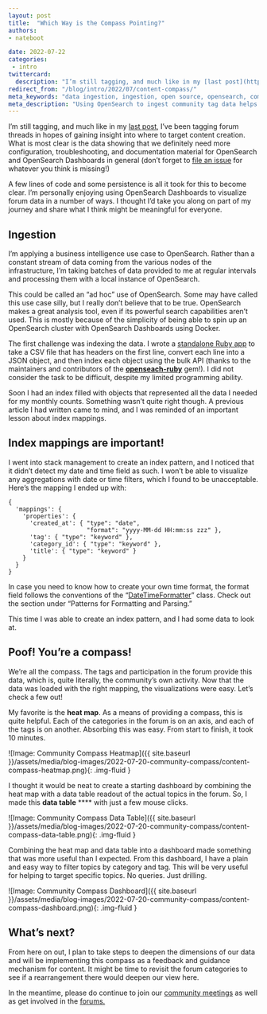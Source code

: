 ```yaml
---
layout: post
title:  "Which Way is the Compass Pointing?"
authors:
- nateboot

date: 2022-07-22
categories:
 - intro
twittercard:
  description: "I’m still tagging, and much like in my [last post](https://opensearch.org/blog/intro/2022/05/tag-youre-it/), I’ve been tagging forum threads in hopes of gaining insight into where to target content creation. What is most clear is the data showing that we definitely need more configuration, troubleshooting, and documentation material for OpenSearch and OpenSearch Dashboards in general (don’t forget to [file an issue](https://github.com/opensearch-project/documentation-website/issues/new/choose) for whatever you think is missing!)"
redirect_from: "/blog/intro/2022/07/content-compass/"
meta_keywords: "data ingestion, ingestion, open source, opensearch, community, observability"
meta_description: "Using OpenSearch to ingest community tag data helps us target learning material towards where knowledge gaps actually exist."
---
```


I’m still tagging, and much like in my [last post](https://opensearch.org/blog/intro/2022/05/tag-youre-it/), I’ve been tagging forum threads in hopes of gaining insight into where to target content creation. What is most clear is the data showing that we definitely need more configuration, troubleshooting, and documentation material for OpenSearch and OpenSearch Dashboards in general (don’t forget to [file an issue](https://github.com/opensearch-project/documentation-website/issues/new/choose) for whatever you think is missing!)

A few lines of code and some persistence is all it took for this to become clear. I’m personally enjoying using OpenSearch Dashboards to visualize forum data in a number of ways. I thought I’d take you along on part of my journey and share what I think might be meaningful for everyone. 

## Ingestion

I’m applying a business intelligence use case to OpenSearch. Rather than a constant stream of data coming from the various nodes of the infrastructure, I’m taking batches of data provided to me at regular intervals and processing them with a local instance of OpenSearch. 

This could be called an “ad hoc” use of OpenSearch. Some may have called this use case silly, but I really don’t believe that to be true. OpenSearch makes a great analysis tool, even if its powerful search capabilities aren’t used. This is mostly because of the simplicity of being able to spin up an OpenSearch cluster with OpenSearch Dashboards using Docker. 

The first challenge was indexing the data. I wrote a [standalone Ruby app](https://github.com/nateynateynate/csv2opensearch) to take a CSV file that has headers on the first line, convert each line into a JSON object, and then index each object using the bulk API (thanks to the maintainers and contributors of the **[openseach-ruby](https://github.com/opensearch-project/opensearch-ruby)** gem!). I did not consider the task to be difficult, despite my limited programming ability. 

Soon I had an index filled with objects that represented all the data I needed for my monthly counts. Something wasn’t quite right though. A previous article I had written came to mind, and I was reminded of an important lesson about index mappings. 

## **Index mappings are important!**

I went into stack management to create an index pattern, and I noticed that it didn’t detect my date and time field as such. I won’t be able to visualize any aggregations with date or time filters, which I found to be unacceptable. Here’s the mapping I ended up with: 


```
{
  'mappings': {
    'properties': {
      'created_at': { "type": "date",
                      "format": "yyyy-MM-dd HH:mm:ss zzz" },
      'tag': { "type": "keyword" },
      'category_id': { "type": "keyword" },
      'title': { "type": "keyword" }
    }
  }
}
```


In case you need to know how to create your own time format, the format field follows the conventions of the “[DateTimeFormatter](https://docs.oracle.com/javase/8/docs/api/java/time/format/DateTimeFormatter.html)” class. Check out the section under “Patterns for Formatting and Parsing.”

This time I was able to create an index pattern, and I had some data to look at. 

## **Poof! You’re a compass!**

We’re all the compass. The tags and participation in the forum provide this data, which is, quite literally, the community’s own activity. Now that the data was loaded with the right mapping, the visualizations were easy. Let’s check a few out! 

My favorite is the **heat map**. As a means of providing a compass, this is quite helpful. Each of the categories in the forum is on an axis, and each of the tags is on another. Absorbing this was easy. From start to finish, it took 10 minutes. 

![Image: Community Compass Heatmap]({{ site.baseurl }}/assets/media/blog-images/2022-07-20-community-compass/content-compass-heatmap.png){: .img-fluid }


I thought it would be neat to create a starting dashboard by combining the heat map with a data table readout of the actual topics in the forum. So, I made this **data table** **** with just a few mouse clicks.


![Image: Community Compass Data Table]({{ site.baseurl }}/assets/media/blog-images/2022-07-20-community-compass/content-compass-data-table.png){: .img-fluid }

Combining the heat map and data table into a dashboard made something that was more useful than I expected. From this dashboard, I have a plain and easy way to filter topics by category and tag. This will be very useful for helping to target specific topics. No queries. Just drilling. 

![Image: Community Compass Dashboard]({{ site.baseurl }}/assets/media/blog-images/2022-07-20-community-compass/content-compass-dashboard.png){: .img-fluid }

## What’s next?

From here on out, I plan to take steps to deepen the dimensions of our data and will be implementing this compass as a feedback and guidance mechanism for content. It might be time to revisit the forum categories to see if a rearrangement there would deepen our view here.

In the meantime, please do continue to join our [community meetings](https://www.meetup.com/opensearch/) as well as get involved in the [forums.](https://forum.opensearch.org/)






